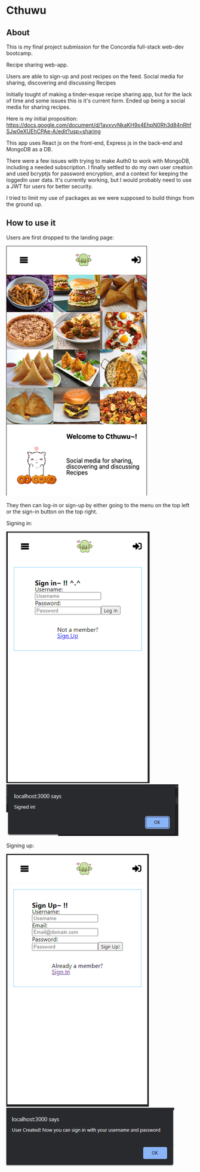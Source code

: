 # Cthuwu

## About

This is my final project submission for the Concordia full-stack web-dev bootcamp.

Recipe sharing web-app.

Users are able to sign-up and post recipes on the feed.
Social media for sharing, discovering and discussing Recipes

Initially tought of making a tinder-esque recipe sharing app, but for the lack of time and some issues this is it's current form.
Ended up being a social media for sharing recipes.

Here is my initial proposition:
https://docs.google.com/document/d/1ayxvvNkaKH9x4EhpN0Rh3d84nRhfSJw0eXUEhCPAe-A/edit?usp=sharing

This app uses React js on the front-end, Express js in the back-end and MongoDB as a DB.

There were a few issues with trying to make Auth0 to work with MongoDB, including a needed subscription.
I finally settled to do my own user creation and used bcryptjs for password encryption, and a context for keeping the loggedin user data.
It's currently working, but I would probably need to use a JWT for users for better security.

I tried to limit my use of packages as we were supposed to build things from the ground up.


## How to use it

Users are first dropped to the landing page:

![Cthuwu landing page](./assets/Screen%20Shot%202022-08-17%20at%2010.09.49%20AM.png)

They then can log-in or sign-up by either going to the menu on the top left or the sign-in button on the top right.

Signing in:

![Cthuwu sign-in](./assets/cthuwu%20sign%20in.PNG)
![Cthuwu signed-in](./assets/cthuwu%20user%20signedin.PNG)

Signing up:

![Cthuwu sign-up](./assets/cthuwu%20sign%20up.PNG)
![Cthuwu signed-in](./assets/cthuwu%20user%20created.PNG)
